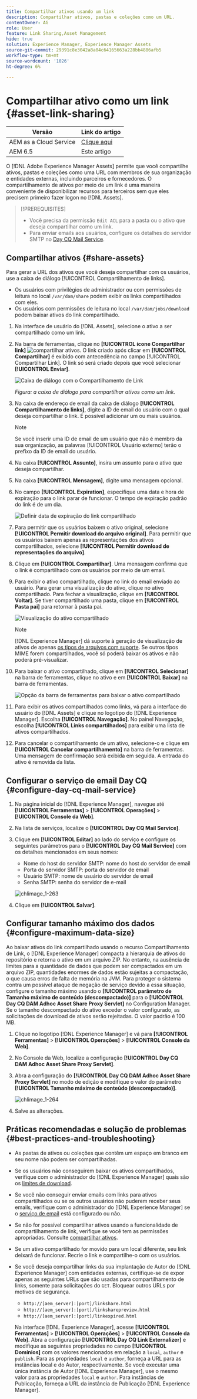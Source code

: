 ```yaml
---
title: Compartilhar ativos usando um link
description: Compartilhar ativos, pastas e coleções como um URL.
contentOwner: AG
role: User
feature: Link Sharing,Asset Management
hide: true
solution: Experience Manager, Experience Manager Assets
source-git-commit: 29391c8e3042a8a04c64165663a228bb4886afb5
workflow-type: tm+mt
source-wordcount: '1026'
ht-degree: 6%

---
```


# Compartilhar ativo como um link {#asset-link-sharing}

| Versão | Link do artigo |
| -------- | ---------------------------- |
| AEM as a Cloud Service | [Clique aqui](https://experienceleague.adobe.com/docs/experience-manager-cloud-service/content/assets/manage/share-assets.html?lang=pt-BR) |
| AEM 6.5 | Este artigo |

O [!DNL Adobe Experience Manager Assets] permite que você compartilhe ativos, pastas e coleções como uma URL com membros de sua organização e entidades externas, incluindo parceiros e fornecedores. O compartilhamento de ativos por meio de um link é uma maneira conveniente de disponibilizar recursos para terceiros sem que eles precisem primeiro fazer logon no [!DNL Assets].

>[!PREREQUISITES]
>
>* Você precisa da permissão `Edit ACL` para a pasta ou o ativo que deseja compartilhar como um link.
>* Para enviar emails aos usuários, configure os detalhes do servidor SMTP no [Day CQ Mail Service](#configmailservice).

## Compartilhar ativos {#share-assets}

Para gerar a URL dos ativos que você deseja compartilhar com os usuários, use a caixa de diálogo [!UICONTROL Compartilhamento de links].

* Os usuários com privilégios de administrador ou com permissões de leitura no local `/var/dam/share` podem exibir os links compartilhados com eles.
* Os usuários com permissões de leitura no local `/var/dam/jobs/download` podem baixar ativos do link compartilhado.

1. Na interface de usuário do [!DNL Assets], selecione o ativo a ser compartilhado como um link.

1. Na barra de ferramentas, clique no **[!UICONTROL ícone Compartilhar link]** ![compartilhar ativos](assets/do-not-localize/assets_share.png). O link criado após clicar em **[!UICONTROL Compartilhar]** é exibido com antecedência no campo [!UICONTROL Compartilhar Link]. O link só será criado depois que você selecionar **[!UICONTROL Enviar]**.

   ![Caixa de diálogo com o Compartilhamento de Link](assets/share-assets-as-link.png)

   *Figura: a caixa de diálogo para compartilhar ativos como um link.*

1. Na caixa de endereço de email da caixa de diálogo **[!UICONTROL Compartilhamento de links]**, digite a ID de email do usuário com o qual deseja compartilhar o link. É possível adicionar um ou mais usuários.

   >[!NOTE]
   >
   >Se você inserir uma ID de email de um usuário que não é membro da sua organização, as palavras [!UICONTROL Usuário externo] terão o prefixo da ID de email do usuário.

1. Na caixa **[!UICONTROL Assunto]**, insira um assunto para o ativo que deseja compartilhar.

1. Na caixa **[!UICONTROL Mensagem]**, digite uma mensagem opcional.

1. No campo **[!UICONTROL Expiration]**, especifique uma data e hora de expiração para o link parar de funcionar. O tempo de expiração padrão do link é de um dia.

   ![Definir data de expiração do link compartilhado](assets/Set-shared-link-expiration.png)

1. Para permitir que os usuários baixem o ativo original, selecione **[!UICONTROL Permitir download do arquivo original]**. Para permitir que os usuários baixem apenas as representações dos ativos compartilhados, selecione **[!UICONTROL Permitir download de representações do arquivo]**.

1. Clique em **[!UICONTROL Compartilhar]**. Uma mensagem confirma que o link é compartilhado com os usuários por meio de um email.

1. Para exibir o ativo compartilhado, clique no link do email enviado ao usuário. Para gerar uma visualização do ativo, clique no ativo compartilhado. Para fechar a visualização, clique em **[!UICONTROL Voltar]**. Se tiver compartilhado uma pasta, clique em **[!UICONTROL Pasta pai]** para retornar à pasta pai.

   ![Visualização do ativo compartilhado](assets/chlimage_1-546.png)

   >[!NOTE]
   >
   >[!DNL Experience Manager] dá suporte à geração de visualização de ativos de apenas [os tipos de arquivos com suporte](/help/assets/assets-formats.md). Se outros tipos MIME forem compartilhados, você só poderá baixar os ativos e não poderá pré-visualizar.

1. Para baixar o ativo compartilhado, clique em **[!UICONTROL Selecionar]** na barra de ferramentas, clique no ativo e em **[!UICONTROL Baixar]** na barra de ferramentas.

   ![Opção da barra de ferramentas para baixar o ativo compartilhado](assets/chlimage_1-547.png)

1. Para exibir os ativos compartilhados como links, vá para a interface do usuário do [!DNL Assets] e clique no logotipo do [!DNL Experience Manager]. Escolha **[!UICONTROL Navegação]**. No painel Navegação, escolha **[!UICONTROL Links compartilhados]** para exibir uma lista de ativos compartilhados.

1. Para cancelar o compartilhamento de um ativo, selecione-o e clique em **[!UICONTROL Cancelar compartilhamento]** na barra de ferramentas. Uma mensagem de confirmação será exibida em seguida. A entrada do ativo é removida da lista.

## Configurar o serviço de email Day CQ {#configure-day-cq-mail-service}

1. Na página inicial do [!DNL Experience Manager], navegue até **[!UICONTROL Ferramentas]** > **[!UICONTROL Operações]** > **[!UICONTROL Console da Web]**.
1. Na lista de serviços, localize o **[!UICONTROL Day CQ Mail Service]**.
1. Clique em **[!UICONTROL Editar]** ao lado do serviço e configure os seguintes parâmetros para o **[!UICONTROL Day CQ Mail Service]** com os detalhes mencionados em seus nomes:

   * Nome do host do servidor SMTP: nome do host do servidor de email
   * Porta do servidor SMTP: porta do servidor de email
   * Usuário SMTP: nome de usuário do servidor de email
   * Senha SMTP: senha do servidor de e-mail

   ![chlimage_1-263](assets/chlimage_1-548.png)

1. Clique em **[!UICONTROL Salvar]**.

## Configurar tamanho máximo dos dados {#configure-maximum-data-size}

Ao baixar ativos do link compartilhado usando o recurso Compartilhamento de Link, o [!DNL Experience Manager] compacta a hierarquia de ativos do repositório e retorna o ativo em um arquivo ZIP. No entanto, na ausência de limites para a quantidade de dados que podem ser compactados em um arquivo ZIP, quantidades enormes de dados estão sujeitas a compactação, o que causa erros de falta de memória na JVM. Para proteger o sistema contra um possível ataque de negação de serviço devido a essa situação, configure o tamanho máximo usando o **[!UICONTROL parâmetro de Tamanho máximo de conteúdo (descompactado)]** para o **[!UICONTROL Day CQ DAM Adhoc Asset Share Proxy Servlet]** no Configuration Manager. Se o tamanho descompactado do ativo exceder o valor configurado, as solicitações de download de ativos serão rejeitadas. O valor padrão é 100 MB.

1. Clique no logotipo [!DNL Experience Manager] e vá para **[!UICONTROL Ferramentas]** > **[!UICONTROL Operações]** > **[!UICONTROL Console da Web]**.
1. No Console da Web, localize a configuração **[!UICONTROL Day CQ DAM Adhoc Asset Share Proxy Servlet]**.
1. Abra a configuração do **[!UICONTROL Day CQ DAM Adhoc Asset Share Proxy Servlet]** no modo de edição e modifique o valor do parâmetro **[!UICONTROL Tamanho máximo de conteúdo (descompactado)]**.

   ![chlimage_1-264](assets/chlimage_1-549.png)

1. Salve as alterações.

## Práticas recomendadas e solução de problemas {#best-practices-and-troubleshooting}

* As pastas de ativos ou coleções que contêm um espaço em branco em seu nome não podem ser compartilhadas.
* Se os usuários não conseguirem baixar os ativos compartilhados, verifique com o administrador do [!DNL Experience Manager] quais são os [limites de download](#configure-maximum-data-size).
* Se você não conseguir enviar emails com links para ativos compartilhados ou se os outros usuários não puderem receber seus emails, verifique com o administrador do [!DNL Experience Manager] se o [serviço de email](#configure-day-cq-mail-service) está configurado ou não.
* Se não for possível compartilhar ativos usando a funcionalidade de compartilhamento de link, verifique se você tem as permissões apropriadas. Consulte [compartilhar ativos](#share-assets).
* Se um ativo compartilhado for movido para um local diferente, seu link deixará de funcionar. Recrie o link e compartilhe-o com os usuários.

* Se você deseja compartilhar links da sua implantação de Autor do [!DNL Experience Manager] com entidades externas, certifique-se de expor apenas as seguintes URLs que são usadas para compartilhamento de links, somente para solicitações do `GET`. Bloquear outros URLs por motivos de segurança.

   * `http://[aem_server]:[port]/linkshare.html`
   * `http://[aem_server]:[port]/linksharepreview.html`
   * `http://[aem_server]:[port]/linkexpired.html`

  Na interface [!DNL Experience Manager], acesse **[!UICONTROL Ferramentas]** > **[!UICONTROL Operações]** > **[!UICONTROL Console da Web]**. Abra a configuração **[!UICONTROL Day CQ Link Externalizer]** e modifique as seguintes propriedades no campo **[!UICONTROL Domínios]** com os valores mencionados em relação a `local`, `author` e `publish`. Para as propriedades `local` e `author`, forneça a URL para as instâncias local e do Autor, respectivamente. Se você executar uma única instância de Autor [!DNL Experience Manager], use o mesmo valor para as propriedades `local` e `author`. Para instâncias de Publicação, forneça a URL da instância de Publicação [!DNL Experience Manager].
